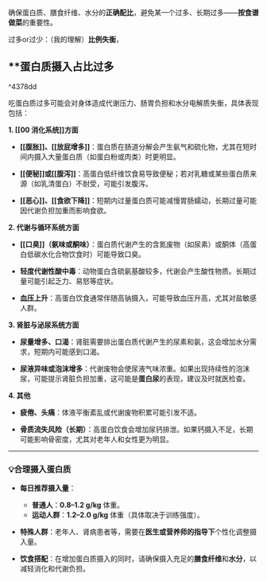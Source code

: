 
确保蛋白质、膳食纤维、水分的**正确配比**，避免某一个过多、长期过多——**按食谱做菜**的重要性。

过多or过少：（我的理解）**比例失衡**，


## **蛋白质摄入占比过多

^4378dd

吃蛋白质过多可能会对身体造成代谢压力、肠胃负担和水分电解质失衡，具体表现包括：

**1. [[00 消化系统]]方面**

- **[[腹胀]]、[[放屁增多]]**：蛋白质在肠道分解会产生氨气和硫化物，尤其在短时间内摄入大量蛋白质（如蛋白粉或肉类）时更明显。
    
- **[[便秘]]或[[腹泻]]**：高蛋白低纤维饮食易导致便秘；若对乳糖或某些蛋白质来源（如乳清蛋白）不耐受，可能引发腹泻。
    
- **[[恶心]]、[[食欲下降]]**：短期内过量蛋白质可能减慢胃肠蠕动，长期过量可能因代谢负担加重而影响食欲。
    

**2. 代谢与循环系统方面**

- **[[口臭]]（氨味或酮味）**：蛋白质代谢产生的含氮废物（如尿素）或酮体（高蛋白低碳水化合物饮食时）可能导致口臭。
    
- **轻度代谢性酸中毒**：动物蛋白含硫氨基酸较多，代谢会产生酸性物质。长期过量可能引起乏力、易怒等症状。
    
- **血压上升**：高蛋白饮食通常伴随高钠摄入，可能导致血压升高，尤其对盐敏感人群。
    

**3. 肾脏与泌尿系统方面**

- **尿量增多、口渴**：肾脏需要排出蛋白质代谢产生的尿素和氨，这会增加水分需求，短期内可能感到口渴。
    
- **尿液异味或泡沫增多**：代谢废物会使尿液气味浓重。如果出现持续性的泡沫尿，可能提示肾脏负担加重，这可能是**蛋白尿**的表现，建议及时就医检查。
    

**4. 其他**

- **疲倦、头痛**：体液平衡紊乱或代谢废物积累可能引发不适。
    
- **骨质流失风险（长期）**：高蛋白饮食会增加尿钙排泄。如果钙摄入不足，长期可能影响骨密度，尤其对老年人和女性更为明显。
    

---

### **💡合理摄入蛋白质**

- **每日推荐摄入量**：
    - **普通人**：**0.8–1.2 g/kg** 体重。    
    - **运动人群**：**1.2–2.0 g/kg** 体重（具体取决于训练强度）。
        
- **特殊人群**：老年人、肾病患者等，需要在**医生或营养师的指导下**个性化调整摄入量。
    
- **饮食搭配**：在增加蛋白质摄入的同时，请确保摄入充足的**膳食纤维**和**水分**，以减轻消化和代谢负担。